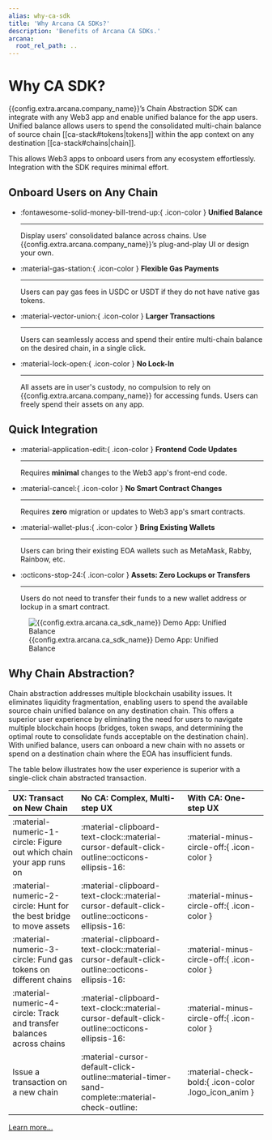 ```yaml
---
alias: why-ca-sdk
title: 'Why Arcana CA SDKs?'
description: 'Benefits of Arcana CA SDKs.'
arcana:
  root_rel_path: ..
---
```


# Why CA SDK?

{{config.extra.arcana.company_name}}’s Chain Abstraction SDK can integrate with any Web3 app and enable unified balance for the app users. Unified balance allows users to spend the consolidated multi-chain balance of source chain [[ca-stack#tokens|tokens]] within the app context on any destination [[ca-stack#chains|chain]]. 
    
This allows Web3 apps to onboard users from any ecosystem effortlessly. Integration with the SDK requires minimal effort.

## Onboard Users on Any Chain

<div class="grid cards" markdown>

- :fontawesome-solid-money-bill-trend-up:{ .icon-color } __Unified Balance__

    ---

    Display users' consolidated balance across chains. Use {{config.extra.arcana.company_name}}’s plug-and-play UI or design your own.

- :material-gas-station:{ .icon-color } __Flexible Gas Payments__

    ---

    Users can pay gas fees in USDC or USDT if they do not have native gas tokens.

- :material-vector-union:{ .icon-color }  __Larger Transactions__

    ---

    Users can seamlessly access and spend their entire multi-chain balance on the desired chain, in a single click.

- :material-lock-open:{ .icon-color }  __No Lock-In__

    ---

    All assets are in user's custody, no compulsion to rely on {{config.extra.arcana.company_name}} for accessing funds. Users can freely spend their assets on any app.

</div>

## Quick Integration

<div class="grid cards" markdown>

- :material-application-edit:{ .icon-color }  __Frontend Code Updates__

    ---

    Requires **minimal** changes to the Web3 app's front-end code.

- :material-cancel:{ .icon-color }  __No Smart Contract Changes__

    ---

    Requires **zero** migration or updates to Web3 app's smart contracts.

- :material-wallet-plus:{ .icon-color }  __Bring Existing Wallets__

    ---

    Users can bring their existing EOA wallets such as MetaMask, Rabby, Rainbow, etc.


- :octicons-stop-24:{ .icon-color }  __Assets: Zero Lockups or Transfers__ 

    ---

    Users do not need to transfer their funds to a new wallet address or lockup in a smart contract.

</div>
      
<span markdown="span"><figure markdown="span"><img alt="{{config.extra.arcana.ca_sdk_name}} Demo App: Unified Balance" src="{{config.extra.arcana.img_dir}}/ca_sdk_demo_unified_balance.{{config.extra.arcana.img_gif}}" class="an_screenshots width_85pc"/><figcaption>{{config.extra.arcana.ca_sdk_name}} Demo App: Unified Balance</figcaption></figure></span>

## Why Chain Abstraction?

Chain abstraction addresses multiple blockchain usability issues. It eliminates liquidity fragmentation, enabling users to spend the available source chain unified balance on any destination chain. This offers a superior user experience by eliminating the need for users to navigate multiple blockchain hoops (bridges, token swaps, and determining the optimal route to consolidate funds acceptable on the destination chain). With unified balance, users can onboard a new chain with no assets or spend on a destination chain where the EOA has insufficient funds.

The table below illustrates how the user experience is superior with a single-click chain abstracted transaction.

| UX: Transact on New Chain     |  No CA: Complex, Multi-step UX   |  With CA: One-step UX |
| :---------- | :----------------------------------- | :-----------------------|
| :material-numeric-1-circle: Figure out which chain your app runs on       | :material-clipboard-text-clock::material-cursor-default-click-outline::octicons-ellipsis-16: | :material-minus-circle-off:{ .icon-color } |
| :material-numeric-2-circle: Hunt for the best bridge to move assets     | :material-clipboard-text-clock::material-cursor-default-click-outline::octicons-ellipsis-16:  | :material-minus-circle-off:{ .icon-color } |
| :material-numeric-3-circle: Fund gas tokens on different chains   | :material-clipboard-text-clock::material-cursor-default-click-outline::octicons-ellipsis-16:  | :material-minus-circle-off:{ .icon-color } |
| :material-numeric-4-circle: Track and transfer balances across chains   | :material-clipboard-text-clock::material-cursor-default-click-outline::octicons-ellipsis-16:  | :material-minus-circle-off:{ .icon-color } |
| Issue a transaction on a new chain  | :material-cursor-default-click-outline::material-timer-sand-complete::material-check-outline: | :material-check-bold:{ .icon-color .logo_icon_anim } |

[Learn more...](https://blog.arcana.network/)